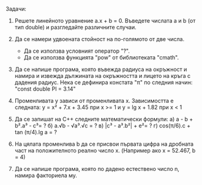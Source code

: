 Задачи:

1. Решете линейното уравнение a.x + b = 0. Въведете числата a и b (от тип double) и разгледайте различните случаи.

2. Да се намери удвоената стойност на по-голямото от две числа. 
	- Да се използва условният оператор "?".
	- Да се използва функцията "pow" от библиотеката "cmath".

3. Да се напише програма, която въвежда радиуса на окръжност и намира и извежда дължината на окръжността и лицето на 
кръга с дадения радиус. Нека се дефинира констата "π" по следния начин: "const double PI = 3.14"

4. Променливата y зависи от променливата x. Зависимостта е следната:
	y = x² + 7.x + 3.45 при x >= 1 и y = lg x + 1.82 при x < 1

5. Да се запишат на C++ следните математически формули:
	a) a - b + b².a³ - c³= ?
	б) а.√b - √а³.√c = ?
	в) |c³ - a³.b²|  + e²= ?
	г) cos(π/6).c + tan (π/4).lg a = ?

6. На цялата променлива b да се присвои първата цифра  на  дробната   част   на   положителното  реално  число x. 
(Например ако x = 52.467, b = 4)

7. Да се напише програма, която по дадено естествено число n, намира факториела му.